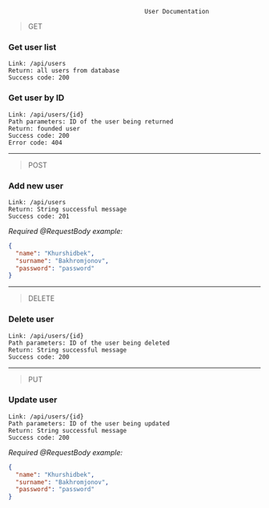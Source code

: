                                           User Documentation

> GET

### Get user list
````
Link: /api/users
Return: all users from database
Success code: 200
````

### Get user by ID
````
Link: /api/users/{id}
Path parameters: ID of the user being returned 
Return: founded user
Success code: 200
Error code: 404
````

<hr>

>POST

### Add new user
````
Link: /api/users
Return: String successful message
Success code: 201
````
*Required @RequestBody example:*
````json
{
  "name": "Khurshidbek",
  "surname": "Bakhromjonov",
  "password": "password"
}
````

<hr>

> DELETE

### Delete user
````
Link: /api/users/{id}
Path parameters: ID of the user being deleted 
Return: String successful message
Success code: 200
````

<hr>

> PUT

### Update user
````
Link: /api/users/{id}
Path parameters: ID of the user being updated  
Return: String successful message
Success code: 200
````
*Required @RequestBody example:*
````json
{
  "name": "Khurshidbek",
  "surname": "Bakhromjonov",
  "password": "password"
}
````
